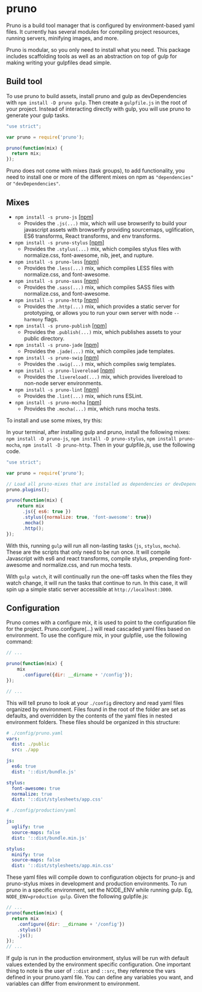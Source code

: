 # pruno
Pruno is a build tool manager that is configured by environment-based yaml files. It currently has several modules for compiling project resources, running servers, minifying images, and more.

Pruno is modular, so you only need to install what you need. This package includes scaffolding tools as well as an abstraction on top of gulp for making writing your gulpfiles dead simple.

## Build tool
To use pruno to build assets, install pruno and gulp as devDependencies with `npm install -D pruno gulp`. Then create a `gulpfile.js` in the root of your project. Instead of interacting directly with gulp, you will use pruno to generate your gulp tasks.

```js
"use strict";

var pruno = require('pruno');

pruno(function(mix) {
  return mix;
});
```

Pruno does not come with mixes (task groups), to add functionality, you need to install one or more of the different mixes on npm as `"dependencies"` or `"devDependencies"`.

## Mixes
- `npm install -s pruno-js` [[npm]](http://npmjs.com/package/pruno-js)
  - Provides the `.js(...)` mix, which will use browserify to build your javascript assets with browserify providing sourcemaps, uglification, ES6 transforms, React transforms, and env transforms.
- `npm install -s pruno-stylus` [[npm]](http://npmjs.com/package/pruno-stylus)
  - Provides the `.stylus(...)` mix, which compiles stylus files with normalize.css, font-awesome, nib, jeet, and rupture.
- `npm install -s pruno-less` [[npm]](http://npmjs.com/package/pruno-less)
  - Provides the `.less(...)` mix, which compiles LESS files with normalize.css, and font-awesome.
- `npm install -s pruno-sass` [[npm]](http://npmjs.com/package/pruno-sass)
  - Provides the `.sass(...)` mix, which compiles SASS files with normalize.css, and font-awesome.
- `npm install -s pruno-http` [[npm]](http://npmjs.com/package/pruno-http)
  - Provides the `.http(...)` mix, which provides a static server for prototyping, or allows you to run your own server with node `--harmony` flags.
- `npm install -s pruno-publish` [[npm]](http://npmjs.com/package/pruno-publish)
  - Provides the `.publish(...)` mix, which publishes assets to your public directory.
- `npm install -s pruno-jade` [[npm]](http://npmjs.com/package/pruno-jade)
  - Provides the `.jade(...)` mix, which compiles jade templates.
- `npm install -s pruno-swig` [[npm]](http://npmjs.com/package/pruno-swig)
  - Provides the `.swig(...)` mix, which compiles swig templates.
- `npm install -s pruno-livereload` [[npm]](http://npmjs.com/package/pruno-livereload)
  - Provides the `.livereload(...)` mix, which provides livereload to non-node server environments.
- `npm install -s pruno-lint` [[npm]](http://npmjs.com/package/pruno-lint)
  - Provides the `.lint(...)` mix, which runs ESLint.
- `npm install -s pruno-mocha` [[npm]](http://npmjs.com/package/pruno-mocha)
  - Provides the `.mocha(...)` mix, which runs mocha tests.

To install and use some mixes, try this:

In your terminal, after installing gulp and pruno, install the following mixes: `npm install -D pruno-js`, `npm install -D pruno-stylus`, `npm install pruno-mocha`, `npm install -D pruno-http`. Then in your gulpfile.js, use the following code.

```js
"use strict";

var pruno = require('pruno');

// Load all pruno-mixes that are installed as dependencies or devDependencies.
pruno.plugins();

pruno(function(mix) {
    return mix
      .js({ es6: true })
      .stylus({normalize: true, 'font-awesome': true})
      .mocha()
      .http();
});
```

With this, running `gulp` will run all non-lasting tasks (`js`, `stylus`, `mocha`). These are the scripts that only need to be run once. It will compile Javascript with es6 and react transforms, compile stylus, prepending font-awesome and normalize.css, and run mocha tests.

With `gulp watch`, it will continually run the one-off tasks when the files they watch change, it will run the tasks that continue to run. In this case, it will spin up a simple static server accessible at `http://localhost:3000`.


## Configuration
Pruno comes with a configure mix, it is used to point to the configuration file for the project. Pruno.configure(...) will read cascaded yaml files based on environment. To use the configure mix, in your gulpfile, use the following command:

```js
// ...

pruno(function(mix) {
    mix
      .configure({dir: __dirname + '/config'});
});

// ...
```

This will tell pruno to look at your `./config` directory and read yaml files organized by environment. Files found in the root of the folder are set as defaults, and overridden by the contents of the yaml files in nested environment folders. These files should be organized in this structure:

```yaml
# ./config/pruno.yaml
vars:
  dist: ./public
  src: ./app

js:
  es6: true
  dist: '::dist/bundle.js'

stylus:
  font-awesome: true
  normalize: true
  dist: '::dist/stylesheets/app.css'
```

```yaml
# ./config/production/yaml

js:
  uglify: true
  source-maps: false
  dist: '::dist/bundle.min.js'

stylus:
  minify: true
  source-maps: false
  dist: '::dist/stylesheets/app.min.css'
```

These yaml files will compile down to configuration objects for pruno-js and pruno-stylus mixes in development and production environments. To run pruno in a specific environment, set the NODE_ENV while running gulp. Eg, `NODE_ENV=production gulp`. Given the following gulpfile.js:

```js
// ...
pruno(function(mix) {
  return mix
    .configure({dir: __dirname + '/config'})
    .stylus()
    .js();
});
// ...
```

If gulp is run in the production environment, stylus will be run with default values extended by the environment specific configuration. One important thing to note is the user of `::dist` and `::src`, they reference the vars defined in your pruno.yaml file. You can define any variables you want, and variables can differ from environment to environment.
